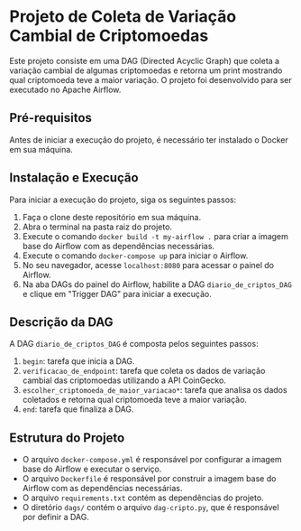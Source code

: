 # Projeto de Coleta de Variação Cambial de Criptomoedas

Este projeto consiste em uma DAG (Directed Acyclic Graph) que coleta a variação cambial de algumas criptomoedas e retorna um print mostrando qual criptomoeda teve a maior variação. O projeto foi desenvolvido para ser executado no Apache Airflow.

## Pré-requisitos

Antes de iniciar a execução do projeto, é necessário ter instalado o Docker em sua máquina. 

## Instalação e Execução

Para iniciar a execução do projeto, siga os seguintes passos:

1. Faça o clone deste repositório em sua máquina.
2. Abra o terminal na pasta raiz do projeto.
3. Execute o comando `docker build -t my-airflow .` para criar a imagem base do Airflow com as dependências necessárias.
4. Execute o comando `docker-compose up` para iniciar o Airflow.
5. No seu navegador, acesse `localhost:8080` para acessar o painel do Airflow.
7. Na aba DAGs do painel do Airflow, habilite a DAG `diario_de_criptos_DAG` e clique em "Trigger DAG" para iniciar a execução.

## Descrição da DAG

A DAG `diario_de_criptos_DAG` é composta pelos seguintes passos:

1. `begin`: tarefa que inicia a DAG.
2. `verificacao_de_endpoint`: tarefa que coleta os dados de variação cambial das criptomoedas utilizando a API CoinGecko.
3. `escolher_criptomoeda_de_maior_variacao*`: tarefa que analisa os dados coletados e retorna qual criptomoeda teve a maior variação.
4. `end`: tarefa que finaliza a DAG.

## Estrutura do Projeto

- O arquivo `docker-compose.yml` é responsável por configurar a imagem base do Airflow e executar o serviço.
- O arquivo `Dockerfile` é responsável por construir a imagem base do Airflow com as dependências necessárias.
- O arquivo `requirements.txt` contém as dependências do projeto.
- O diretório `dags/` contém o arquivo `dag-cripto.py`, que é responsável por definir a DAG.
